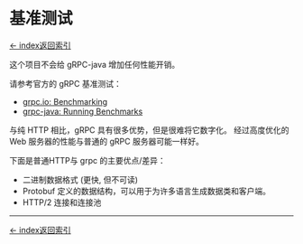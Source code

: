 # 基准测试

[<- index返回索引](index)

这个项目不会给 gRPC-java 增加任何性能开销。

请参考官方的 gRPC 基准测试：

- [grpc.io: Benchmarking](https://grpc.io/docs/guides/benchmarking/)
- [grpc-java: Running Benchmarks](https://github.com/grpc/grpc-java/tree/master/benchmarks#grpc-benchmarks)

与纯 HTTP 相比，gRPC 具有很多优势，但是很难将它数字化。 经过高度优化的 Web 服务器的性能与普通的 gRPC 服务器可能一样好。

下面是普通HTTP与 grpc 的主要优点/差异：

- 二进制数据格式 (更快, 但不可读)
- Protobuf 定义的数据结构，可以用于为许多语言生成数据类和客户端。
- HTTP/2 连接和连接池

----------

[<- index返回索引](index)
